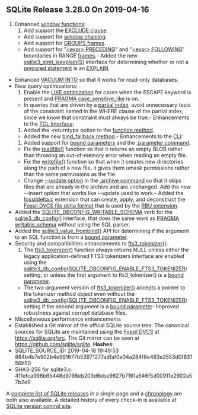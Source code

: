 ## SQLite Release 3\.28\.0 On 2019\-04\-16

1. Enhanced [window functions](../windowfunctions.html):
	1. Add support the [EXCLUDE clause](../windowfunctions.html#wexcls).
	 - Add support for [window chaining](../windowfunctions.html#wchaining).
	 - Add support for [GROUPS frames](../windowfunctions.html#grouptype).
	 - Add support for "[\<expr\> PRECEDING](../windowfunctions.html#exprrange)" and
	 "[\<expr\> FOLLOWING](../windowfunctions.html#exprrange)" boundaries
	 in RANGE [frames](../windowfunctions.html#framespec).- Added the new [sqlite3\_stmt\_isexplain(S)](../c3ref/stmt_isexplain.html) interface for determining
 whether or not a [prepared statement](../c3ref/stmt.html) is an [EXPLAIN](../lang_explain.html).
- Enhanced [VACUUM INTO](../lang_vacuum.html#vacuuminto) so that it works for read\-only databases.
- New query optimizations:
	1. Enable the [LIKE optimization](../optoverview.html#like_opt) for cases when the ESCAPE keyword
	 is present and [PRAGMA case\_sensitive\_like](../pragma.html#pragma_case_sensitive_like) is on.
	 - In queries that are driven by a [partial index](../partialindex.html), avoid unnecessary
	 tests of the constraint named in the WHERE clause of the partial
	 index, since we know that constraint must always be true.- Enhancements to the [TCL Interface](../tclsqlite.html):
	1. Added the \-returntype option to the [function method](../tclsqlite.html#function).
	 - Added the new [bind\_fallback method](../tclsqlite.html#bind_fallback).- Enhancements to the [CLI](../cli.html):
	1. Added support for [bound parameters](../lang_expr.html#varparam) and the [.parameter command](../cli.html#param).
	 - Fix the [readfile()](../cli.html#fileio) function so that it returns
	 an empty BLOB rather than throwing an out\-of\-memory error when
	 reading an empty file.
	 - Fix the [writefile()](../cli.html#fileio) function so that when it
	 creates new directories along the path of a new file, it gives them
	 umask permissions rather than the same permissions as the file.
	 - Change [\-\-update option](../cli.html#arinsup) in the [.archive command](../cli.html#sqlar) so that it skips
	 files that are already in the archive and are unchanged. Add the
	 new \-\-insert option that works like \-\-update used to work.- Added the [fossildelta.c](https://sqlite.org/src/file/ext/misc/fossildelta.c)
 extension that can create, apply, and deconstruct the
 [Fossil DVCS file delta format](https://fossil-scm.org/fossil/doc/trunk/www/delta_format.wiki)
 that is used by the [RBU extension](../rbu.html).
- Added the [SQLITE\_DBCONFIG\_WRITABLE\_SCHEMA](../c3ref/c_dbconfig_defensive.html#sqlitedbconfigwritableschema) verb for the [sqlite3\_db\_config()](../c3ref/db_config.html)
 interface, that does the same work as [PRAGMA writable\_schema](../pragma.html#pragma_writable_schema) without using the
 SQL parser.
- Added the [sqlite3\_value\_frombind()](../c3ref/value_blob.html) API for determining if the argument
 to an SQL function is from a [bound parameter](../lang_expr.html#varparam).
- Security and compatibilities enhancements to [fts3\_tokenizer()](../fts3.html#f3tknzr):
	1. The [fts3\_tokenizer()](../fts3.html#f3tknzr) function always returns NULL
	 unless either the legacy application\-defined FTS3 tokenizers interface
	 are enabled using
	 the [sqlite3\_db\_config](../c3ref/db_config.html)([SQLITE\_DBCONFIG\_ENABLE\_FTS3\_TOKENIZER](../c3ref/c_dbconfig_defensive.html#sqlitedbconfigenablefts3tokenizer))
	 setting, or unless the first argument to fts3\_tokenizer() is a [bound parameter](../lang_expr.html#varparam).
	 - The two\-argument version of [fts3\_tokenizer()](../fts3.html#f3tknzr) accepts a pointer to the
	 tokenizer method object even without
	 the [sqlite3\_db\_config](../c3ref/db_config.html)([SQLITE\_DBCONFIG\_ENABLE\_FTS3\_TOKENIZER](../c3ref/c_dbconfig_defensive.html#sqlitedbconfigenablefts3tokenizer)) setting
	 if the second argument is a [bound parameter](../lang_expr.html#varparam)- Improved robustness against corrupt database files.
- Miscellaneous performance enhancements
- Established a Git mirror of the offical SQLite source tree.
 The canonical sources for SQLite are maintained using the
 [Fossil DVCS](https://fossil-scm.org/) at <https://sqlite.org/src>.
 The Git mirror can be seen at <https://github.com/sqlite/sqlite>.
**Hashes:**
- SQLITE\_SOURCE\_ID: 2019\-04\-16 19:49:53 884b4b7e502b4e991677b53971277adfaf0a04a284f8e483e2553d0f83156b50
- SHA3\-256 for sqlite3\.c: 411efca996b65448d9798eb203d6ebe9627b7161a646f5d00911e2902a57b2e9



A [complete list of SQLite releases](../changes.html)
 in a single page and a [chronology](../chronology.html) are both also available.
 A detailed history of every
 check\-in is available at
 [SQLite version control site](https://www.sqlite.org/src/timeline).


